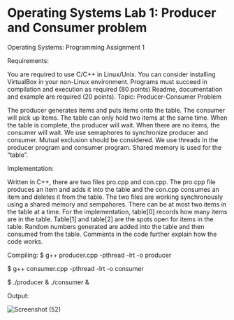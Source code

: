 # Operating Systems Lab 1: Producer and Consumer problem

Operating Systems: Programming Assignment 1

Requirements:

You are required to use C/C++ in Linux/Unix. You can consider installing VirtualBox in your non-Linux environment.
Programs must succeed in compilation and execution as required (80 points)
Readme, documentation and example are required (20 points).
Topic: Producer-Consumer Problem

The producer generates items and puts items onto the table. The consumer will pick up items. The table can only hold two items at the same time. When the table is complete, the producer will wait. When there are no items, the consumer will wait. We use semaphores to synchronize producer and consumer. Mutual exclusion should be considered. We use threads in the producer program and consumer program. Shared memory is used for the “table”.

Implementation:

Written in C++, there are two files pro.cpp and con.cpp. The pro.cpp file produces an item and adds it into the table and the con.cpp consumes an item and deletes it from the table. The two files are working synchronously using a shared memory and sempahores. There can be at most two items in the table at a time. For the implementation, table[0] records how many items are in the table. Table[1] and table[2] are the spots open for items in the table. Random numbers generated are added into the table and then consumed from the table. Comments in the code further explain how the code works. 

Compiling:
$ g++ producer.cpp -pthread -lrt -o producer

$ g++ consumer.cpp -pthread -lrt -o consumer

$ ./producer & ./consumer &

Output:

![Screenshot (52)](https://user-images.githubusercontent.com/117044135/199100295-d600f83d-869e-43da-8cae-e840933c6265.png)

